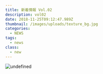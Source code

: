 ```yaml
---
title: 新着情報 Vol.02
description: vol02
date: 2018-11-25T09:12:47.989Z
thumbnail: /images/uploads/texture_bg.jpg
categories:
  - NEWS
tags:
  - news
class:
  - new
---
```

![undefined](/images/uploads/home_kv_bg.jpg)


